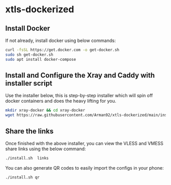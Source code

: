 # xtls-dockerized

## Install Docker
If not already, install docker using below commands:
```bash
curl -fsSL https://get.docker.com -o get-docker.sh
sudo sh get-docker.sh
sudo apt install docker-compose
```

## Install and Configure the Xray and Caddy with installer script
Use the installer below, this is step-by-step installer which will spin off docker containers and does the heavy lifting for you.

```bash
mkdir xray-docker && cd xray-docker
wget https://raw.githubusercontent.com/Arman92/xtls-dockerized/main/install.sh -O ./install.sh && chmod +x./install.sh && ./install.sh install
```

## Share the links
Once finished with the above installer, you can view the VLESS and VMESS share links using the below command:
```bash
./install.sh  links
```

You can also generate QR codes to easily import the configs in your phone:
```bash
./install.sh qr
```